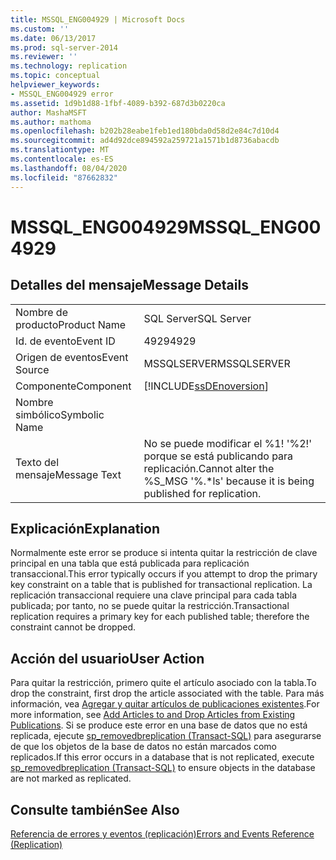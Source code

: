 ```yaml
---
title: MSSQL_ENG004929 | Microsoft Docs
ms.custom: ''
ms.date: 06/13/2017
ms.prod: sql-server-2014
ms.reviewer: ''
ms.technology: replication
ms.topic: conceptual
helpviewer_keywords:
- MSSQL_ENG004929 error
ms.assetid: 1d9b1d88-1fbf-4089-b392-687d3b0220ca
author: MashaMSFT
ms.author: mathoma
ms.openlocfilehash: b202b28eabe1feb1ed180bda0d58d2e84c7d10d4
ms.sourcegitcommit: ad4d92dce894592a259721a1571b1d8736abacdb
ms.translationtype: MT
ms.contentlocale: es-ES
ms.lasthandoff: 08/04/2020
ms.locfileid: "87662832"
---
```

# <a name="mssql_eng004929"></a><span data-ttu-id="516a8-102">MSSQL_ENG004929</span><span class="sxs-lookup"><span data-stu-id="516a8-102">MSSQL_ENG004929</span></span>
    
## <a name="message-details"></a><span data-ttu-id="516a8-103">Detalles del mensaje</span><span class="sxs-lookup"><span data-stu-id="516a8-103">Message Details</span></span>  
  
|||  
|-|-|  
|<span data-ttu-id="516a8-104">Nombre de producto</span><span class="sxs-lookup"><span data-stu-id="516a8-104">Product Name</span></span>|<span data-ttu-id="516a8-105">SQL Server</span><span class="sxs-lookup"><span data-stu-id="516a8-105">SQL Server</span></span>|  
|<span data-ttu-id="516a8-106">Id. de evento</span><span class="sxs-lookup"><span data-stu-id="516a8-106">Event ID</span></span>|<span data-ttu-id="516a8-107">4929</span><span class="sxs-lookup"><span data-stu-id="516a8-107">4929</span></span>|  
|<span data-ttu-id="516a8-108">Origen de eventos</span><span class="sxs-lookup"><span data-stu-id="516a8-108">Event Source</span></span>|<span data-ttu-id="516a8-109">MSSQLSERVER</span><span class="sxs-lookup"><span data-stu-id="516a8-109">MSSQLSERVER</span></span>|  
|<span data-ttu-id="516a8-110">Componente</span><span class="sxs-lookup"><span data-stu-id="516a8-110">Component</span></span>|[!INCLUDE[ssDEnoversion](../../includes/ssdenoversion-md.md)]|  
|<span data-ttu-id="516a8-111">Nombre simbólico</span><span class="sxs-lookup"><span data-stu-id="516a8-111">Symbolic Name</span></span>||  
|<span data-ttu-id="516a8-112">Texto del mensaje</span><span class="sxs-lookup"><span data-stu-id="516a8-112">Message Text</span></span>|<span data-ttu-id="516a8-113">No se puede modificar el %1! '%2!' porque se está publicando para replicación.</span><span class="sxs-lookup"><span data-stu-id="516a8-113">Cannot alter the %S_MSG '%.\*ls' because it is being published for replication.</span></span>|  
  
## <a name="explanation"></a><span data-ttu-id="516a8-114">Explicación</span><span class="sxs-lookup"><span data-stu-id="516a8-114">Explanation</span></span>  
 <span data-ttu-id="516a8-115">Normalmente este error se produce si intenta quitar la restricción de clave principal en una tabla que está publicada para replicación transaccional.</span><span class="sxs-lookup"><span data-stu-id="516a8-115">This error typically occurs if you attempt to drop the primary key constraint on a table that is published for transactional replication.</span></span> <span data-ttu-id="516a8-116">La replicación transaccional requiere una clave principal para cada tabla publicada; por tanto, no se puede quitar la restricción.</span><span class="sxs-lookup"><span data-stu-id="516a8-116">Transactional replication requires a primary key for each published table; therefore the constraint cannot be dropped.</span></span>  
  
## <a name="user-action"></a><span data-ttu-id="516a8-117">Acción del usuario</span><span class="sxs-lookup"><span data-stu-id="516a8-117">User Action</span></span>  
 <span data-ttu-id="516a8-118">Para quitar la restricción, primero quite el artículo asociado con la tabla.</span><span class="sxs-lookup"><span data-stu-id="516a8-118">To drop the constraint, first drop the article associated with the table.</span></span> <span data-ttu-id="516a8-119">Para más información, vea [Agregar y quitar artículos de publicaciones existentes](publish/add-articles-to-and-drop-articles-from-existing-publications.md).</span><span class="sxs-lookup"><span data-stu-id="516a8-119">For more information, see [Add Articles to and Drop Articles from Existing Publications](publish/add-articles-to-and-drop-articles-from-existing-publications.md).</span></span> <span data-ttu-id="516a8-120">Si se produce este error en una base de datos que no está replicada, ejecute [sp_removedbreplication &#40;Transact-SQL&#41;](/sql/relational-databases/system-stored-procedures/sp-removedbreplication-transact-sql) para asegurarse de que los objetos de la base de datos no están marcados como replicados.</span><span class="sxs-lookup"><span data-stu-id="516a8-120">If this error occurs in a database that is not replicated, execute [sp_removedbreplication &#40;Transact-SQL&#41;](/sql/relational-databases/system-stored-procedures/sp-removedbreplication-transact-sql) to ensure objects in the database are not marked as replicated.</span></span>  
  
## <a name="see-also"></a><span data-ttu-id="516a8-121">Consulte también</span><span class="sxs-lookup"><span data-stu-id="516a8-121">See Also</span></span>  
 [<span data-ttu-id="516a8-122">Referencia de errores y eventos &#40;replicación&#41;</span><span class="sxs-lookup"><span data-stu-id="516a8-122">Errors and Events Reference &#40;Replication&#41;</span></span>](errors-and-events-reference-replication.md)  
  
  
